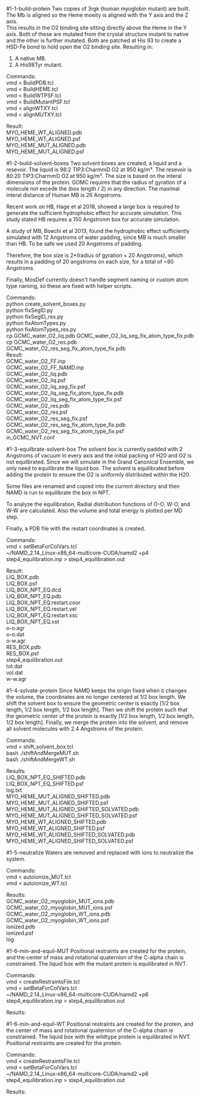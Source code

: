 #1-1-build-protein
Two copies of 3rgk (human myoglobin mutant) are built.
The Mb is aligned so the Heme moeity is aligned with the Y axis and the Z axis.  
This results in the O2 binding site sitting directly above the Heme in the Y axis.
Both of these are mutated from the crystal structure mutant to native and the other is further mutated.
Both are patched at His 93 to create a HSD-Fe bond to hold open the O2 binding site.
Resulting in:
1) A native MB.
2) A His98Tyr mutant.

Commands: <br />
vmd < BuildPDB.tcl <br />
vmd < BuildHEME.tcl <br />
vmd < BuildWTPSF.tcl <br />
vmd < BuildMutantPSF.tcl <br />
vmd < alignWTXY.tcl <br />
vmd < alignMUTXY.tcl <br />

Result: <br />
MYO_HEME_WT_ALIGNED.pdb <br />
MYO_HEME_WT_ALIGNED.psf <br />
MYO_HEME_MUT_ALIGNED.pdb <br />
MYO_HEME_MUT_ALIGNED.psf <br />

#1-2-build-solvent-boxes
Two solvent boxes are created, a liquid and a resevoir.  The liquid is 98:2 TIP3:CharmmD O2 at 950 kg/m³.  The resevoir is 80:20 TIP3:CharmmD O2 at 950 kg/m³.  The size is based on the interal dimensions of the protein.  GOMC requires that the radius of gyration of a molecule not excede the (box length / 2) in any direction.  The maximal interal distance of Human MB is 26 Angstroms. 

Recent work on HB, Hage et al 2018, showed a large box is required to generate the sufficient hydrophobic effect for accurate simulation.  This study stated HB requires a 150 Angstronm box for accurate simulation.  

A study of MB, Boechi et al 2013, found the hydrophobic effect sufficiently simulated with 12 Angstroms of water padding, since MB is much smaller than HB.  To be safe we used 20 Angstroms of padding. 

Therefore, the box size is 2*(radius of gyration + 20 Angstroms), which results in a padding of 20 angstroms on each size, for a total of ~90 Angstroms. 

Finally, MosDef currently doesn't handle segment naming or custom atom type naming, so these are fixed with helper scripts. 

Commands: <br />
python create_solvent_boxes.py <br />
python fixSegID.py <br />
python fixSegID_res.py <br />
python fixAtomTypes.py <br />
python fixAtomTypes_res.py <br />
cp GCMC_water_O2_liq.pdb GCMC_water_O2_liq_seg_fix_atom_type_fix.pdb <br />
cp GCMC_water_O2_res.pdb GCMC_water_O2_res_seg_fix_atom_type_fix.pdb <br />
Result: <br />
GCMC_water_O2_FF.inp <br />
GCMC_water_O2_FF_NAMD.inp <br />
GCMC_water_O2_liq.pdb <br />
GCMC_water_O2_liq.psf <br />
GCMC_water_O2_liq_seg_fix.psf <br />
GCMC_water_O2_liq_seg_fix_atom_type_fix.pdb <br />
GCMC_water_O2_liq_seg_fix_atom_type_fix.psf <br />
GCMC_water_O2_res.pdb <br />
GCMC_water_O2_res.psf <br />
GCMC_water_O2_res_seg_fix.psf <br />
GCMC_water_O2_res_seg_fix_atom_type_fix.pdb <br />
GCMC_water_O2_res_seg_fix_atom_type_fix.psf <br />
in_GCMC_NVT.conf <br />

#1-3-equilbrate-solvent-box
The solvent box is currently padded with 2 Angstroms of vacuum in every axis and the initial packing of H20 and O2 is not equilbrated.  Since we will simulate in the Grand Canonical Ensemble, we only need to equilibrate the liquid box.  The solvent is equilibrated before adding the protein to ensure the O2 is uniformly distributed within the H20.

Some files are renamed and copied into the current directory and then NAMD is run to equilibrate the box in NPT.

To analyze the equilibration, Radial distribution functions of O-O, W-O, and W-W are calculated.  Also the volume and total energy is plotted per MD step.

Finally, a PDB file with the restart coordinates is created.

Commands: <br />
vmd < setBetaForColVars.tcl <br />
~/NAMD_2.14_Linux-x86_64-multicore-CUDA/namd2 +p4 step4_equilibration.inp > step4_equilibration.out <br />

Result: <br />
LIQ_BOX.pdb <br />
LIQ_BOX.psf <br />
LIQ_BOX_NPT_EQ.dcd <br />
LIQ_BOX_NPT_EQ.pdb <br />
LIQ_BOX_NPT_EQ.restart.coor <br />
LIQ_BOX_NPT_EQ.restart.vel <br />
LIQ_BOX_NPT_EQ.restart.xsc <br />
LIQ_BOX_NPT_EQ.xst <br />
o-o.agr <br />
o-o.dat <br />
o-w.agr <br />
RES_BOX.pdb <br />
RES_BOX.psf <br />
step4_equilibration.out <br />
tot.dat <br />
vol.dat <br />
w-w.agr <br />

#1-4-solvate-protein
Since NAMD keeps the origin fixed when it changes the volume, the coordinates are no longer centered at 1/2 box length.  We shift the solvent box to ensure the geometric center is exactly [1/2 box length, 1/2 box length, 1/2 box length].  Then we shift the protein such that the geometric center of the protein is exactly [1/2 box length, 1/2 box length, 1/2 box length].  Finally, we merge the protein into the solvent, and remove all solvent molecules with 2.4 Angstroms of the protein.

Commands: <br />
vmd < shift_solvent_box.tcl <br />
bash ./shiftAndMergeMUT.sh <br />
bash ./shiftAndMergeWT.sh <br />

Results: <br />
LIQ_BOX_NPT_EQ_SHIFTED.pdb <br />
LIQ_BOX_NPT_EQ_SHIFTED.psf <br />
log.txt <br />
MYO_HEME_MUT_ALIGNED_SHIFTED.pdb <br />
MYO_HEME_MUT_ALIGNED_SHIFTED.psf <br />
MYO_HEME_MUT_ALIGNED_SHIFTED_SOLVATED.pdb <br />
MYO_HEME_MUT_ALIGNED_SHIFTED_SOLVATED.psf <br />
MYO_HEME_WT_ALIGNED_SHIFTED.pdb <br />
MYO_HEME_WT_ALIGNED_SHIFTED.psf <br />
MYO_HEME_WT_ALIGNED_SHIFTED_SOLVATED.pdb <br />
MYO_HEME_WT_ALIGNED_SHIFTED_SOLVATED.psf <br />

#1-5-neutralize
Waters are removed and replaced with ions to neutralize the system.

Commands: <br />
vmd < autoionize_MUT.tcl <br />
vmd < autoionize_WT.tcl <br />

Results: <br />
GCMC_water_O2_myoglobin_MUT_ions.pdb <br />
GCMC_water_O2_myoglobin_MUT_ions.psf <br />
GCMC_water_O2_myoglobin_WT_ions.pdb <br />
GCMC_water_O2_myoglobin_WT_ions.psf <br />
ionized.pdb <br />
ionized.psf <br />
log <br />

#1-6-min-and-equil-MUT
Positional restraints are created for the protein, and the center of mass and rotational quaternion of the C-alpha chain is constrained.
The liquid box with the mutant protein is equilibrated in NVT.  

Commands: <br />
vmd < createRestraintsFile.tcl <br />
vmd < setBetaForColVars.tcl <br />
~/NAMD_2.14_Linux-x86_64-multicore-CUDA/namd2 +p6 step4_equilibration.inp > step4_equilibration.out <br />

Results:

#1-6-min-and-equil-WT
Positional restraints are created for the protein, and the center of mass and rotational quaternion of the C-alpha chain is constrained.
The liquid box with the wildtype protein is equilibrated in NVT.  Positional restraints are created for the protein.

Commands: <br />
vmd < createRestraintsFile.tcl <br />
vmd < setBetaForColVars.tcl <br />
~/NAMD_2.14_Linux-x86_64-multicore-CUDA/namd2 +p6 step4_equilibration.inp > step4_equilibration.out <br />

Results:

